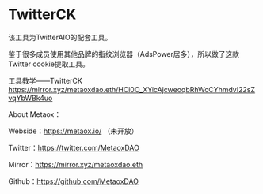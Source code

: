 # TwitterCK

该工具为TwitterAIO的配套工具。


鉴于很多成员使用其他品牌的指纹浏览器（AdsPower居多），所以做了这款Twitter cookie提取工具。


工具教学——TwitterCK
https://mirror.xyz/metaoxdao.eth/HCi0O_XYicAjcweoqbRhWcCYhmdvI22sZvqYbWBk4uo


About Metaox：

Webside：https://metaox.io/ （未开放）

Twitter：https://twitter.com/MetaoxDAO

Mirror：https://mirror.xyz/metaoxdao.eth

Github：https://github.com/MetaoxDAO
